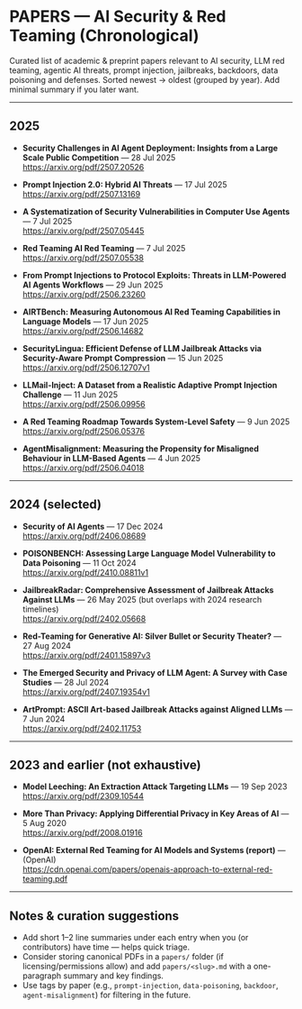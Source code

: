 # PAPERS — AI Security & Red Teaming (Chronological)

Curated list of academic & preprint papers relevant to AI security, LLM red teaming, agentic AI threats, prompt injection, jailbreaks, backdoors, data poisoning and defenses. Sorted newest → oldest (grouped by year). Add minimal summary if you later want.

---

## 2025
- **Security Challenges in AI Agent Deployment: Insights from a Large Scale Public Competition** — 28 Jul 2025  
  https://arxiv.org/pdf/2507.20526

- **Prompt Injection 2.0: Hybrid AI Threats** — 17 Jul 2025  
  https://arxiv.org/pdf/2507.13169

- **A Systematization of Security Vulnerabilities in Computer Use Agents** — 7 Jul 2025  
  https://arxiv.org/pdf/2507.05445

- **Red Teaming AI Red Teaming** — 7 Jul 2025  
  https://arxiv.org/pdf/2507.05538

- **From Prompt Injections to Protocol Exploits: Threats in LLM-Powered AI Agents Workflows** — 29 Jun 2025  
  https://arxiv.org/pdf/2506.23260

- **AIRTBench: Measuring Autonomous AI Red Teaming Capabilities in Language Models** — 17 Jun 2025  
  https://arxiv.org/pdf/2506.14682

- **SecurityLingua: Efficient Defense of LLM Jailbreak Attacks via Security-Aware Prompt Compression** — 15 Jun 2025  
  https://arxiv.org/pdf/2506.12707v1

- **LLMail-Inject: A Dataset from a Realistic Adaptive Prompt Injection Challenge** — 11 Jun 2025  
  https://arxiv.org/pdf/2506.09956

- **A Red Teaming Roadmap Towards System-Level Safety** — 9 Jun 2025  
  https://arxiv.org/pdf/2506.05376

- **AgentMisalignment: Measuring the Propensity for Misaligned Behaviour in LLM-Based Agents** — 4 Jun 2025  
  https://arxiv.org/pdf/2506.04018

---

## 2024 (selected)
- **Security of AI Agents** — 17 Dec 2024  
  https://arxiv.org/pdf/2406.08689

- **POISONBENCH: Assessing Large Language Model Vulnerability to Data Poisoning** — 11 Oct 2024  
  https://arxiv.org/pdf/2410.08811v1

- **JailbreakRadar: Comprehensive Assessment of Jailbreak Attacks Against LLMs** — 26 May 2025 (but overlaps with 2024 research timelines)  
  https://arxiv.org/pdf/2402.05668

- **Red-Teaming for Generative AI: Silver Bullet or Security Theater?** — 27 Aug 2024  
  https://arxiv.org/pdf/2401.15897v3

- **The Emerged Security and Privacy of LLM Agent: A Survey with Case Studies** — 28 Jul 2024  
  https://arxiv.org/pdf/2407.19354v1

- **ArtPrompt: ASCII Art-based Jailbreak Attacks against Aligned LLMs** — 7 Jun 2024  
  https://arxiv.org/pdf/2402.11753

---

## 2023 and earlier (not exhaustive)
- **Model Leeching: An Extraction Attack Targeting LLMs** — 19 Sep 2023  
  https://arxiv.org/pdf/2309.10544

- **More Than Privacy: Applying Differential Privacy in Key Areas of AI** — 5 Aug 2020  
  https://arxiv.org/pdf/2008.01916

- **OpenAI: External Red Teaming for AI Models and Systems (report)** — (OpenAI)  
  https://cdn.openai.com/papers/openais-approach-to-external-red-teaming.pdf

---

## Notes & curation suggestions
- Add short 1–2 line summaries under each entry when you (or contributors) have time — helps quick triage.
- Consider storing canonical PDFs in a `papers/` folder (if licensing/permissions allow) and add `papers/<slug>.md` with a one-paragraph summary and key findings.
- Use tags by paper (e.g., `prompt-injection`, `data-poisoning`, `backdoor`, `agent-misalignment`) for filtering in the future.

